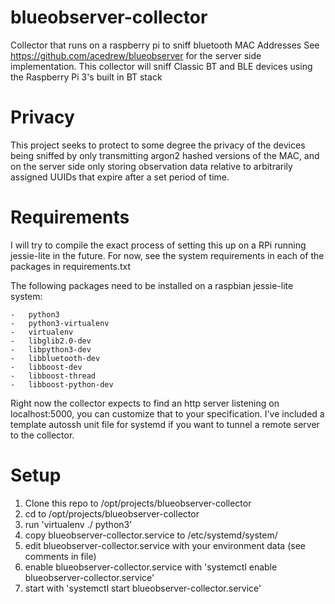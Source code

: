 # blueobserver-collector
Collector that runs on a raspberry pi to sniff bluetooth MAC Addresses
See https://github.com/acedrew/blueobserver for the server side implementation. This collector will sniff Classic BT and BLE devices using the Raspberry Pi 3's built in BT stack

# Privacy
This project seeks to protect to some degree the privacy of the devices being sniffed by only transmitting argon2 hashed versions of the MAC, and on the server side only storing observation data relative to arbitrarily assigned UUIDs that expire after a set period of time.

# Requirements
I will try to compile the exact process of setting this up on a RPi running jessie-lite in the future. For now, see the system requirements in each of the packages in requirements.txt

The following packages need to be installed on a raspbian jessie-lite system:

    -   python3
    -   python3-virtualenv
    -   virtualenv
    -   libglib2.0-dev
    -   libpython3-dev
    -   libbluetooth-dev
    -   libboost-dev
    -   libboost-thread
    -   libboost-python-dev

Right now the collector expects to find an http server listening on localhost:5000, you can customize that to your specification. I've included a template autossh unit file for systemd if you want to tunnel a remote server to the collector.


# Setup
1. Clone this repo to /opt/projects/blueobserver-collector
2. cd to /opt/projects/blueobserver-collector
3. run 'virtualenv ./ python3'
4. copy blueobserver-collector.service to /etc/systemd/system/
5. edit blueobserver-collector.service with your environment data (see comments in file)
6. enable blueobserver-collector.service with 'systemctl enable blueobserver-collector.service'
7. start with 'systemctl start blueobserver-collector.service'
